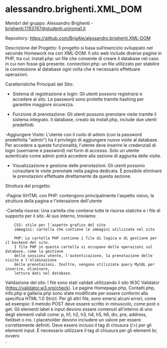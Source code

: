 # alessandro.brighenti.XML_DOM
 
Membri del gruppo:
Alessandro Brighenti - brighenti.1783767@studenti.uniroma1.it

Repository:
https://github.com/BrigAle/alessandro.brighenti.XML-DOM

Descrizione del Progetto:
Il progetto si basa sull’esercizio sviluppato nel secondo Homework ma con XML-DOM.
Il sito web include diverse pagine in PHP, tra cui:
install.php: un file che consente di creare il database nel caso in cui non fosse già presente.
connection.php: un file utilizzato per stabilire la connessione al database ogni volta che è necessario effettuare operazioni.

Caratteristiche Principali del Sito:

- Sistema di registrazione e login:
    Gli utenti possono registrarsi e accedere al sito.
    Le password sono protette tramite hashing per garantire maggiore sicurezza.

- Funzione di prenotazione:
    Gli utenti possono prenotare visite tramite il sistema integrato.
    Il database, creato da install.php, include due utenti predefiniti.

-Aggiungere Visite:
    L'utente con il ruolo di admin (con la password predefinita "admin") ha il privilegio di aggiungere nuove visite al database.
    Per accedere a queste funzionalità, l'utente deve inserire le credenziali di login (username e password) nel form di accesso. 
    Solo un utente autenticato come admin potrà accedere alla sezione di aggiunta delle visite.

- Visualizzazione e gestione delle prenotazioni:
    Gli utenti possono consultare le visite prenotate nella pagina dedicata.
    È possibile eliminare le prenotazioni effettuate direttamente da questa sezione.

Struttura del progetto:

-Pagine XHTML con PHP: contengono principalmente l'aspetto visivo, la struttura della pagina e l'interazione dell'utente

-Cartella risorse:
    Una cartella che contiene tutte le risorse statiche e i file di supporto per il sito. Al suo interno, troviamo:

        CSS: stile per l'aspetto grafico del sito
        immagini: cartella che contiene le immagini utilizzate nel sito

        PHP: La cartella PHP contiene i file di logica e di gestione per il backend del sito. 
        I file PHP in questa cartella si occupano delle operazioni sul database, come la gestione 
        delle sessioni utente, l'autenticazione, la prenotazione delle visite e l'eliminazione 
        delle prenotazioni. Inoltre, vengono utilizzate query MySQL per inserire, eliminare, 
        lettura dati nel database.


Validazione del sito:
I file sono stati validati utilizzando il sito W3C Validator (https://validator.w3.org/check). 
Le pagine Homepage.php, Contatti.php, info.php e galleria.php sono state modificate per essere conformi alla specifica HTML 1.0 Strict.
Per gli altri file, sono emersi alcuni errori, come ad esempio:
    Il metodo POST deve essere scritto in minuscolo, come post o get.
    Gli elementi label e input devono essere contenuti all'interno di uno degli elementi validi come: p, h1, h2, h3, h4, h5, h6, div, pre, address, fieldset o ins.
    I placeholder devono includere un valore per essere correttamente definiti.
    Deve essere incluso il tag di chiusura (/>) per gli elementi input.
    È necessario utilizzare il tag di chiusura per gli elementi br, ovvero <br />.